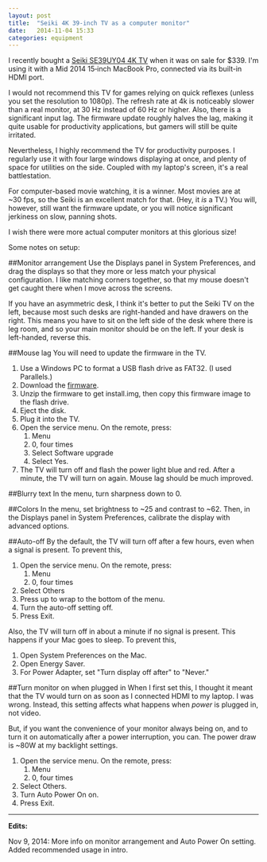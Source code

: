 ```yaml
---
layout: post
title:  "Seiki 4K 39-inch TV as a computer monitor"
date:   2014-11-04 15:33
categories: equipment
---
```

I recently bought a [Seiki SE39UY04 4K TV][Amazon buy] when it was on sale for $339. I'm using it with a Mid&nbsp;2014 15&#8209;inch MacBook Pro, connected via its built-in HDMI port.

I would not recommend this TV for games relying on quick reflexes (unless you set the resolution to 1080p). The refresh rate at 4k is noticeably slower than a real monitor, at 30&nbsp;Hz instead of 60&nbsp;Hz or higher. Also, there is a significant input lag. The firmware update roughly halves the lag, making it quite usable for productivity applications, but gamers will still be quite irritated.

Nevertheless, I highly recommend the TV for productivity purposes. I regularly use it with four large windows displaying at once, and plenty of space for utilities on the side. Coupled with my laptop's screen, it's a real battlestation.

For computer-based movie watching, it is a winner. Most movies are at ~30&nbsp;fps, so the Seiki is an excellent match for that. (Hey, it *is* a TV.) You will, however, still want the firmware update, or you will notice significant jerkiness on slow, panning shots.

I wish there were more actual computer monitors at this glorious size!

Some notes on setup:

##Monitor arrangement
Use the Displays panel in System Preferences, and drag the displays so that they more or less match your physical configuration. I like matching corners together, so that my mouse doesn't get caught there when I move across the screens.

If you have an asymmetric desk, I think it's better to put the Seiki TV on the left, because most such desks are right-handed and have drawers on the right. This means you have to sit on the left side of the desk where there is leg room, and so your main monitor should be on the left. If your desk is left-handed, reverse this.

##Mouse lag
You will need to update the firmware in the TV. 

1. Use a Windows PC to format a USB flash drive as FAT32. (I used Parallels.)
2. Download the [firmware].
3. Unzip the firmware to get install.img, then copy this firmware image to the flash drive.
4. Eject the disk.
5. Plug it into the TV.
6. Open the service menu. On the remote, press:
    1. Menu
    2. 0, four times
    3. Select Software upgrade
    4. Select Yes.
7. The TV will turn off and flash the power light blue and red. After a minute, the TV will turn on again. Mouse lag should be much improved.

##Blurry text
In the menu, turn sharpness down to 0.

##Colors
In the menu, set brightness to ~25 and contrast to ~62. Then, in the Displays panel in System Preferences, calibrate the display with advanced options.

##Auto-off
By the default, the TV will turn off after a few hours, even when a signal is present. To prevent this,

1. Open the service menu. On the remote, press:
    1. Menu
    2. 0, four times
2. Select Others
3. Press up to wrap to the bottom of the menu.
4. Turn the auto-off setting off.
5. Press Exit.

Also, the TV will turn off in about a minute if no signal is present. This happens if your Mac goes to sleep. To prevent this,

1. Open System Preferences on the Mac.
2. Open Energy Saver.
3. For Power Adapter, set "Turn display off after" to "Never."

##Turn monitor on when plugged in
When I first set this, I thought it meant that the TV would turn on as soon as I connected HDMI to my laptop. I was wrong. Instead, this setting affects what happens when *power* is plugged in, not video.

But, if you want the convenience of your monitor always being on, and to turn it on automatically after a power interruption, you can. The power draw is ~80W at my backlight settings.

1. Open the service menu. On the remote, press:
    1. Menu
    2. 0, four times
2. Select Others.
3. Turn Auto Power On on.
4. Press Exit.

* * *

**Edits:**

Nov 9, 2014:
    More info on monitor arrangement and Auto Power On setting. Added recommended usage in intro.


[Amazon buy]: http://www.amazon.com/Seiki-SE39UY04-39-Inch-Ultra-Discontinued/dp/B00DOPGO2G
[firmware]: http://www.seiki.com/support/downloads.php#firmware
